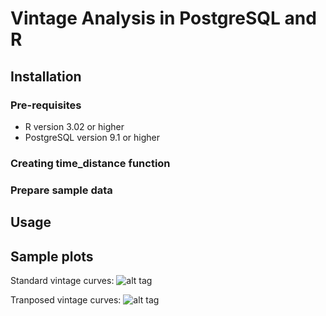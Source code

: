 # Vintage Analysis in PostgreSQL and R
## Installation
### Pre-requisites
* R version 3.02 or higher
* PostgreSQL version 9.1 or higher

### Creating time_distance function

### Prepare sample data

## Usage

## Sample plots

Standard vintage curves:
![alt tag](http://www.analytikdat.cz/images/easyblog_images/923/20131020-get-vintage-data-postgresql-r/pgvint-vintage-data-plot.png)

Tranposed vintage curves:
![alt tag](http://www.analytikdat.cz/images/easyblog_images/923/20131020-get-vintage-data-postgresql-r/pgvint-vintage-data-plot-transposed.png)
